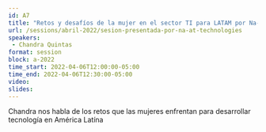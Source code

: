 ```yaml
---
id: A7
title: "Retos y desafíos de la mujer en el sector TI para LATAM por Na-at technologies"
url: /sessions/abril-2022/sesion-presentada-por-na-at-technologies
speakers:
 - Chandra Quintas
format: session
block: a-2022
time_start: 2022-04-06T12:00:00-05:00
time_end: 2022-04-06T12:30:00-05:00
video:
slides:
---
```


Chandra nos habla de los retos que las mujeres enfrentan para desarrollar tecnología en América Latína 